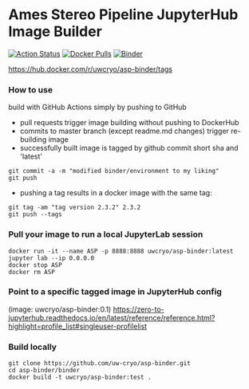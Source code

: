 # Ames Stereo Pipeline JupyterHub Image Builder
[![Action Status](https://github.com/uw-cryo/asp-binder/workflows/CI/badge.svg)](https://github.com/uw-cryo/asp-binder/actions)
[![Docker Pulls](https://img.shields.io/docker/pulls/uwcryo/asp-binder)](https://hub.docker.com/r/uwcryo/asp-binder/tags)
[![Binder](https://mybinder.org/badge_logo.svg)](https://mybinder.org/v2/gh/uw-cryo/asp-binder/master?urlpath=lab)

https://hub.docker.com/r/uwcryo/asp-binder/tags

### How to use

build with GitHub Actions simply by pushing to GitHub

* pull requests trigger image building without pushing to DockerHub
* commits to master branch (except readme.md changes) trigger re-building image 
* successfully built image is tagged by github commit short sha and 'latest'
```
git commit -a -m "modified binder/environment to my liking"
git push
```
* pushing a tag results in a docker image with the same tag:
```
git tag -am "tag version 2.3.2" 2.3.2
git push --tags
```

### Pull your image to run a local JupyterLab session
```
docker run -it --name ASP -p 8888:8888 uwcryo/asp-binder:latest jupyter lab --ip 0.0.0.0
docker stop ASP
docker rm ASP
```

### Point to a specific tagged image in JupyterHub config
(image: uwcryo/asp-binder:0.1)
https://zero-to-jupyterhub.readthedocs.io/en/latest/reference/reference.html?highlight=profile_list#singleuser-profilelist


### Build locally
```
git clone https://github.com/uw-cryo/asp-binder.git 
cd asp-binder/binder
docker build -t uwcryo/asp-binder:test .
```

